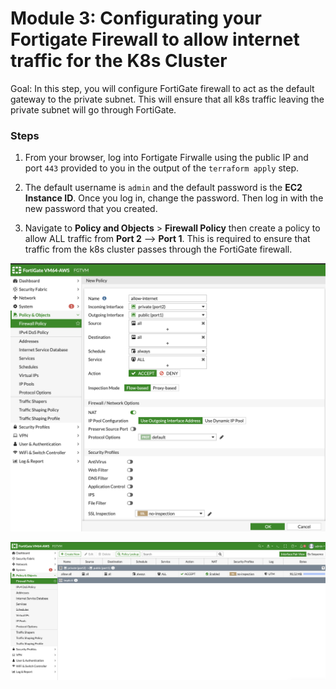 # Module 3: Configurating your Fortigate Firewall to allow internet traffic for the K8s Cluster

Goal: In this step, you will configure FortiGate firewall to act as the default gateway to the private subnet. This will ensure that all k8s traffic leaving the private subnet will go through FortiGate.

### Steps

1. From your browser, log into Fortigate Firwalle using the public IP and port `443` provided to you in the output of the `terraform apply` step.

2. The default username is `admin` and the default password is the **EC2 Instance ID**. Once you log in, change the password. Then log in with the new password that you created.

3. Navigate to **Policy and Objects** > **Firewall Policy** then create a policy to allow ALL traffic from **Port 2** --> **Port 1**. This is required to ensure that traffic from the k8s cluster passes through the FortiGate firewall.

![img1](../img/fortigate_policy_v2.png)

![img2](../img/firewall_policy.png)

